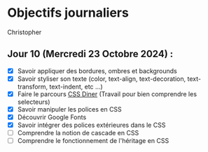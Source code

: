 # Objectifs journaliers

Christopher

## Jour 10 (Mercredi 23 Octobre 2024) :

- [X] Savoir appliquer des bordures, ombres et backgrounds
- [X] Savoir styliser son texte (color, text-align, text-decoration, text-transform, text-indent, etc …)
- [X] Faire le parcours [CSS Diner](https://flukeout.github.io/) (Travail pour bien comprendre les selecteurs)
- [X] Savoir manipuler les polices en CSS
- [X] Découvrir Google Fonts
- [X] Savoir intégrer des polices extérieures dans le CSS
- [ ] Comprendre la notion de cascade en CSS
- [ ] Comprendre le fonctionnement de l'héritage en CSS